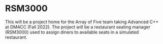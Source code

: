 # RSM3000
This will be a project home for the Array of Five team taking Advanced C++ at DMACC (Fall 2022). The project will be a restaurant seating manager (RSM3000) used to assign diners to available seats in a simulated restaurant. 
